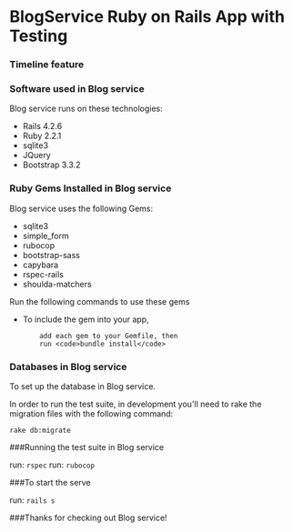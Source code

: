 # BlogService Ruby on Rails App with Testing 


<h3>Timeline feature </h3>


<h3>Software used in Blog service</h3>

Blog service runs on these technologies:

<ul>
  <li>Rails 4.2.6</li>
  <li>Ruby 2.2.1</li>
  <li>sqlite3</li>
  <li>JQuery</li>
  <li>Bootstrap 3.3.2</li>
</ul>

<h3>Ruby Gems Installed in Blog service</h3>

Blog service uses the following Gems:

<ul>
  <li>sqlite3</li>
  <li>simple_form</li>
  <li>rubocop</li>
  <li>bootstrap-sass</li>
  <li>capybara</li>
  <li>rspec-rails</li>
  <li>shoulda-matchers</li>
</ul>

Run the following commands to use these gems

<ul>

  <li>To include the gem into your app,</li>

        add each gem to your Gemfile, then
        run <code>bundle install</code>

</ul>
<h3>Databases in Blog service</h3>
<p>To set up the database in Blog service.</p>
In order to run the test suite, in development you'll need to rake the migration files with the following command:

<code>rake db:migrate</code>


###Running the test suite in Blog service

run: <code>rspec</code>
run: <code>rubocop</code>

###To start the serve

run: <code>rails s</code>
  
###Thanks for checking out Blog service!
